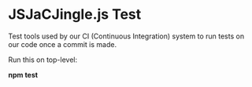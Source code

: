 JSJaCJingle.js Test
===================

Test tools used by our CI (Continuous Integration) system to run tests on our code once a commit is made.

Run this on top-level:

**npm test**
